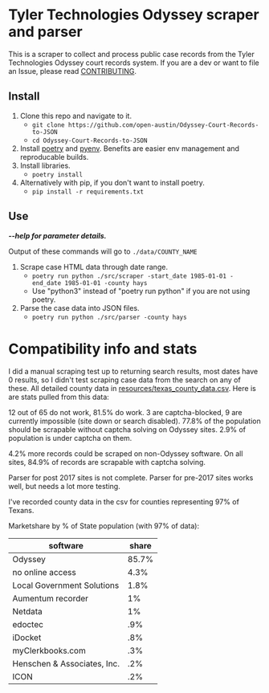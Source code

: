 # Tyler Technologies Odyssey scraper and parser

This is a scraper to collect and process public case records from the Tyler Technologies Odyssey court records system. If you are a dev or want to file an Issue, please read [CONTRIBUTING](CONTRIBUTING.md).

## Install

1. Clone this repo and navigate to it.
   - `git clone https://github.com/open-austin/Odyssey-Court-Records-to-JSON`
   - `cd Odyssey-Court-Records-to-JSON`
1. Install [poetry](https://python-poetry.org/docs/#installation) and [pyenv](https://github.com/pyenv/pyenv#installation). Benefits are easier env management and reproducable builds.
1. Install libraries.
   - `poetry install`
1. Alternatively with pip, if you don't want to install poetry.
   - `pip install -r requirements.txt`

## Use

_**--help for parameter details.**_

Output of these commands will go to `./data/COUNTY_NAME`

1. Scrape case HTML data through date range.
   - `poetry run python ./src/scraper -start_date 1985-01-01 -end_date 1985-01-01 -county hays`
   - Use "python3" instead of "poetry run python" if you are not using poetry.
1. Parse the case data into JSON files.
   - `poetry run python ./src/parser -county hays`

# Compatibility info and stats

I did a manual scraping test up to returning search results, most dates have 0 results, so I didn't test scraping case data from the search on any of these. All detailed county data in [resources/texas_county_data.csv](resources/texas_county_data.csv). Here is are stats pulled from this data:

12 out of 65 do not work, 81.5% do work. 3 are captcha-blocked, 9 are currently impossible (site down or search disabled). 77.8% of the population should be scrapable without captcha solving on Odyssey sites. 2.9% of population is under captcha on them.

4.2% more records could be scraped on non-Odyssey software. On all sites, 84.9% of records are scrapable with captcha solving.

Parser for post 2017 sites is not complete. Parser for pre-2017 sites works well, but needs a lot more testing.

I've recorded county data in the csv for counties representing 97% of Texans.

Marketshare by % of State population (with 97% of data):

| software                    | share |
| --------------------------- | ----- |
| Odyssey                     | 85.7% |
| no online access            | 4.3%  |
| Local Government Solutions  | 1.8%  |
| Aumentum recorder           | 1%    |
| Netdata                     | 1%    |
| edoctec                     | .9%   |
| iDocket                     | .8%   |
| myClerkbooks.com            | .3%   |
| Henschen & Associates, Inc. | .2%   |
| ICON                        | .2%   |
